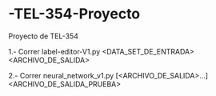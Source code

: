 # -TEL-354-Proyecto
Proyecto de TEL-354

1.- Correr label-editor-V1.py <DATA_SET_DE_ENTRADA> <ARCHIVO_DE_SALIDA>

2.- Correr neural_network_v1.py [<ARCHIVO_DE_SALIDA>...] <ARCHIVO_DE_SALIDA_PRUEBA> 
